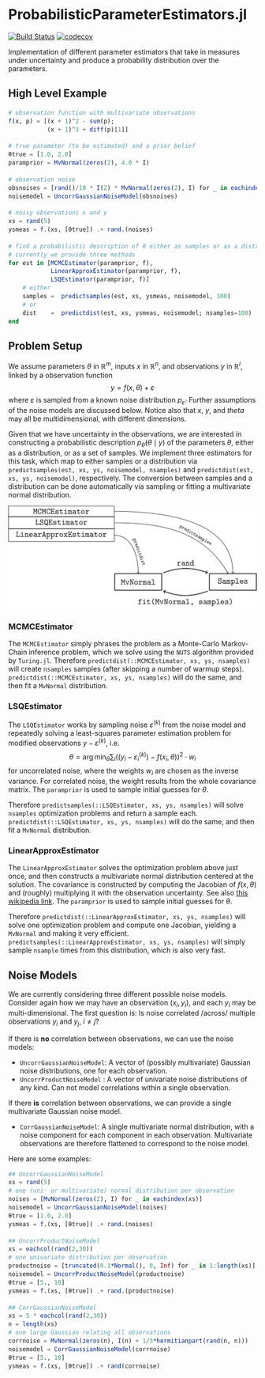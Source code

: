 # ProbabilisticParameterEstimators.jl

[![Build Status](https://github.com/JuliaCI/BenchmarkTools.jl/workflows/CI/badge.svg)](https://github.com/JuliaCI/BenchmarkTools.jl/actions/workflows/CI.yml?query=branch%3Amaster)
[![codecov](https://codecov.io/gh/RomeoV/ProbabilisticParameterEstimators.jl/graph/badge.svg?token=5J82UXPL8I)](https://codecov.io/gh/RomeoV/ProbabilisticParameterEstimators.jl)

Implementation of different parameter estimators that take in measures under uncertainty and produce a probability distribution over the parameters.

## High Level Example

``` julia
# observation function with multivariate observations
f(x, p) = [(x + 1)^2 - sum(p);
           (x + 1)^3 + diff(p)[1]]

# true parameter (to be estimated) and a prior belief
θtrue = [1.0, 2.0]
paramprior = MvNormal(zeros(2), 4.0 * I)

# observation noise
obsnoises = [rand()/10 * I(2) * MvNormal(zeros(2), I) for _ in eachindex(xs)]
noisemodel = UncorrGaussianNoiseModel(obsnoises)

# noisy observations x and y
xs = rand(5)
ysmeas = f.(xs, [θtrue]) .+ rand.(noises)

# find a probabilistic description of θ either as samples or as a distribution
# currently we provide three methods
for est in [MCMCEstimator(paramprior, f),
            LinearApproxEstimator(paramprior, f),
            LSQEstimator(paramprior, f)]
    # either
    samples =  predictsamples(est, xs, ysmeas, noisemodel, 100)
    # or
    dist    =  predictdist(est, xs, ysmeas, noisemodel; nsamples=100)
end
```

## Problem Setup
We assume parameters $\theta$ in $\mathbb{R}^m$, inputs $x$ in $\mathbb{R}^n$, and observations $y$ in $\mathbb{R}^l$, linked by a observation function $$y = f(x, \theta) + \varepsilon$$ where $\varepsilon$ is sampled from a known noise distribution $p_{\bar{\varepsilon}}$.
Further assumptions of the noise models are discussed below.
Notice also that $x$, $y$, and $theta$ may all be multidimensional, with different dimensions.

Given that we have uncertainty in the observations, we are interested in constructing a probabilistic description $p_{\bar{\theta}}(\theta \mid y)$ of the parameters $\theta$, either as a distribution, or as a set of samples.
We implement three estimators for this task, which map to either samples or a distribution via `predictsamples(est, xs, ys, noisemodel, nsamples)` and `predictdist(est, xs, ys, noisemodel)`, respectively.
The conversion between samples and a distribution can be done automatically via sampling or fitting a multivariate normal distribution.

![Estimator Overview](figs/distribution_graph/distribution_graph.png)

### MCMCEstimator
The `MCMCEstimator` simply phrases the problem as a Monte-Carlo Markov-Chain inference problem, which we solve using the `NUTS` algorithm provided by `Turing.jl`.
Therefore `predictdist(::MCMCEstimator, xs, ys, nsamples)` will create `nsamples` samples (after skipping a number of warmup steps).
`predictdist(::MCMCEstimator, xs, ys, nsamples)` will do the same, and then fit a `MvNormal` distribution.

### LSQEstimator
The `LSQEstimator` works by sampling noise $\varepsilon^{(k)}$ from the noise model and repeatedly solving a least-squares parameter estimation problem for modified observations $y - \varepsilon^{(k)}$, i.e.
$$\theta = \arg \min_\theta \sum_i ((y_i - \varepsilon_i^{(k)}) - f(x_i, \theta))^2 \cdot w_i$$
for uncorrelated noise, where the weights $w_i$ are chosen as the inverse variance.
For correlated noise, the weight results from the whole covariance matrix.
The `paramprior` is used to sample initial guesses for $\theta$.

Therefore `predictsamples(::LSQEstimator, xs, ys, nsamples)` will solve `nsamples` optimization problems and return a sample each.
`predictdist(::LSQEstimator, xs, ys, nsamples)` will do the same, and then fit a `MvNormal` distribution.

### LinearApproxEstimator
The `LinearApproxEstimator` solves the optimization problem above just once, and then constructs a multivariate normal distribution centered at the solution.
The covariance is constructed by computing the Jacobian of $f(x, \theta)$ and (roughly) multiplying it with the observation uncertainty.
See also [this wikipedia link](https://en.wikipedia.org/wiki/Non-linear_least_squares#Extension_by_weights).
The `paramprior` is used to sample initial guesses for $\theta$.

Therefore `predictdist(::LinearApproxEstimator, xs, ys, nsamples)` will solve one optimization problem and compute one Jacobian, yielding a `MvNormal` and making it very efficient.
`predictsamples(::LinearApproxEstimator, xs, ys, nsamples)` will simply sample `nsample` times from this distribution, which is also very fast.


## Noise Models
We are currently considering three different possible noise models.
Consider again how we may have an observation $(x_i, y_i)$, and each $y_i$ may be multi-dimensional.
The first question is: Is noise correlated /across/ multiple observations $y_i$ and $y_j$, $i \neq j$?

If there is **no** correlation between observations, we can use the noise models:
- `UncorrGaussianNoiseModel`: A vector of (possibly multivariate) Gaussian noise distributions, one for each observation.
- `UncorrProductNoiseModel` : A vector of univariate noise distributions of any kind. Can not model correlations within a single observation.

If there **is** correlation between observations, we can provide a single multivariate Gaussian noise model.
 - `CorrGaussianNoiseModel`: A single multivariate normal distribution, with a noise component for each component in each observation. Multivariate observations are therefore flattened to correspond to the noise model.

Here are some examples:

``` julia
## UncorrGaussianNoiseModel
xs = rand(5)
# one (uni- or multivariate) normal distribution per observation
noises = [MvNormal(zeros(2), I) for _ in eachindex(xs)]
noisemodel = UncorrGaussianNoiseModel(noises)
θtrue = [1.0, 2.0]
ysmeas = f.(xs, [θtrue]) .+ rand.(noises)

## UncorrProductNoiseModel
xs = eachcol(rand(2,30))
# one univariate distribution per observation
productnoise = [truncated(0.1*Normal(), 0, Inf) for _ in 1:length(xs)]
noisemodel = UncorrProductNoiseModel(productnoise)
θtrue = [5., 10]
ysmeas = f.(xs, [θtrue]) .+ rand.(productnoise)

## CorrGaussianNoiseModel
xs = 5 * eachcol(rand(2,30))
n = length(xs)
# one large Gaussian relating all observations
corrnoise = MvNormal(zeros(n), I(n) + 1/5*hermitianpart(rand(n, n)))
noisemodel = CorrGaussianNoiseModel(corrnoise)
θtrue = [5., 10]
ysmeas = f.(xs, [θtrue]) .+ rand(corrnoise)
```
